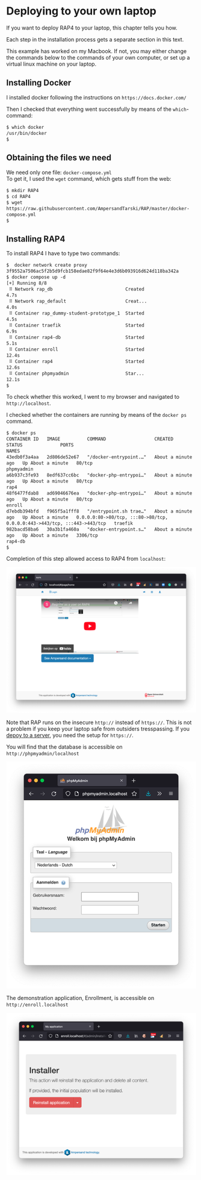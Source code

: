 # Deploying to your own laptop

If you want to deploy RAP4 to your laptop, this chapter tells you how.

Each step in the installation process gets a separate section in this text.

This example has worked on my Macbook. If not, you may either change the commands below to the commands of your own computer, or set up a virtual linux machine on your laptop.



## Installing Docker

I installed docker following the instructions on `https://docs.docker.com/`

Then I checked that everything went successfully by means of the `which`-command:

```text
$ which docker
/usr/bin/docker
$ 
```

## Obtaining the files we need

We need only one file: `docker-compose.yml`  
To get it, I used the `wget` command, which gets stuff from the web:

```text
$ mkdir RAP4
$ cd RAP4
$ wget https://raw.githubusercontent.com/AmpersandTarski/RAP/master/docker-compose.yml
$ 
```

## Installing RAP4

To install RAP4 I have to type two commands:

```text
$  docker network create proxy
3f9552a7506ac5f2b5d9fcb158edae82f9f64e4e3d6b093916d624d118ba342a
$ docker compose up -d       
[+] Running 8/8
 ⠿ Network rap_db                           Created                        4.7s
 ⠿ Network rap_default                      Creat...                       4.0s
 ⠿ Container rap_dummy-student-prototype_1  Started                        4.5s
 ⠿ Container traefik                        Started                        6.9s
 ⠿ Container rap4-db                        Started                        5.1s
 ⠿ Container enroll                         Started                       12.4s
 ⠿ Container rap4                           Started                       12.6s
 ⠿ Container phpmyadmin                     Star...                       12.1s
$ 
```

To check whether this worked, I went to my browser and navigated to `http://localhost`.

I checked whether the containers are running by means of the `docker ps` command.

```text
$ docker ps
CONTAINER ID   IMAGE          COMMAND                  CREATED              STATUS              PORTS                                                                      NAMES
43edb0f3a4aa   2d806de52e67   "/docker-entrypoint.…"   About a minute ago   Up About a minute   80/tcp                                                                     phpmyadmin
a6b937c3fe93   8edf637cc6bc   "docker-php-entrypoi…"   About a minute ago   Up About a minute   80/tcp                                                                     rap4
48f6477fdab8   ad69046676ea   "docker-php-entrypoi…"   About a minute ago   Up About a minute   80/tcp                                                                     enroll
d7ebdb394bfd   f965f5a1fff8   "/entrypoint.sh trae…"   About a minute ago   Up About a minute   0.0.0.0:80->80/tcp, :::80->80/tcp, 0.0.0.0:443->443/tcp, :::443->443/tcp   traefik
982bacd58ba6   30a3b1fa460a   "docker-entrypoint.s…"   About a minute ago   Up About a minute   3306/tcp                                                                   rap4-db
$ 
```

Completion of this step allowed access to RAP4 from `localhost`:

![](../.gitbook/assets/schermafbeelding-2021-07-31-om-08.31.22.png)

Note that RAP runs on the insecure `http://` instead of `https://`.  This is not a problem if you keep your laptop safe from outsiders tresspassing. If you [depoy to a server](deploying-ounl-rap3.md), you need the setup for `https://`.

You will find that the database is accessible on `http://phpmyadmin/localhost`

![](../.gitbook/assets/schermafbeelding-2021-07-31-om-08.36.16.png)

The demonstration application, Enrollment, is accessible on `http://enroll.localhost`

![](../.gitbook/assets/schermafbeelding-2021-07-31-om-08.37.47.png)

